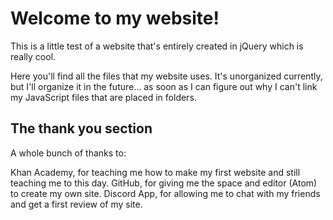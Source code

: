 # Welcome to my website!
This is a little test of a website that's entirely created in jQuery which is really cool.

Here you'll find all the files that my website uses. It's unorganized currently, but I'll organize it in the future... as soon as I can figure out why I can't link my JavaScript files that are placed in folders.

## The thank you section
A whole bunch of thanks to:

Khan Academy, for teaching me how to make my first website and still teaching me to this day.
GitHub, for giving me the space and editor (Atom) to create my own site.
Discord App, for allowing me to chat with my friends and get a first review of my site.
